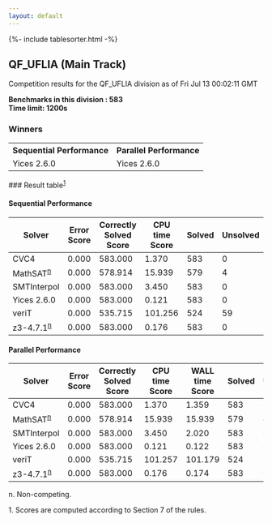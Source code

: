 ```yaml
---
layout: default
---
```

{%- include tablesorter.html -%}

##  QF_UFLIA (Main Track)

Competition results for the QF_UFLIA division as of Fri Jul 13 00:02:11 GMT

**Benchmarks in this division : 583  
Time limit: 1200s** 

### Winners
<table class="result">
<tr><th class="center">Sequential Performance</th><th class="center">Parallel Performance</th></tr>
<tr class="center"><td>Yices 2.6.0</td><td>Yices 2.6.0</td></tr></table>
### Result table<sup><a href="#fn1">1</a></sup>

#### Sequential Performance

<table id="sequential" class="result sorted">
<thead><tr class="center">
  <th>Solver</th>
  <th>Error Score</th>
  <th>Correctly Solved Score</th>
  <th>CPU time Score</th>
  <th>Solved</th>
  <th>Unsolved</th>
</tr></thead><tr>
  <td>CVC4</td>
  <td>0.000</td>
  <td>583.000</td>
  <td>1.370</td>
<td>583</td>
<td>0</td>
</tr><tr>
  <td>MathSAT<SUP><a href="#fn">n</a></SUP></td>
  <td>0.000</td>
  <td>578.914</td>
  <td>15.939</td>
<td>579</td>
<td>4</td>
</tr><tr>
  <td>SMTInterpol</td>
  <td>0.000</td>
  <td>583.000</td>
  <td>3.450</td>
<td>583</td>
<td>0</td>
</tr><tr>
  <td>Yices 2.6.0</td>
  <td>0.000</td>
  <td>583.000</td>
  <td>0.121</td>
<td>583</td>
<td>0</td>
</tr><tr>
  <td>veriT</td>
  <td>0.000</td>
  <td>535.715</td>
  <td>101.256</td>
<td>524</td>
<td>59</td>
</tr><tr>
  <td>z3-4.7.1<SUP><a href="#fn">n</a></SUP></td>
  <td>0.000</td>
  <td>583.000</td>
  <td>0.176</td>
<td>583</td>
<td>0</td>
</tr></table>

#### Parallel Performance

<table id="parallel" class="result sorted">
<thead><tr class="center">
  <th>Solver</th>
  <th>Error Score</th>
  <th>Correctly Solved Score</th>
  <th>CPU time Score</th>
  <th>WALL time Score</th>
  <th>Solved</th>
  <th>Unsolved</th>
</tr></thead><tr>
  <td>CVC4</td>
<td>0.000</td><td>583.000</td><td>1.370</td><td>1.359</td><td>583</td><td>0</td></tr><tr>
  <td>MathSAT<SUP><a href="#fn">n</a></SUP></td>
<td>0.000</td><td>578.914</td><td>15.939</td><td>15.939</td><td>579</td><td>4</td></tr><tr>
  <td>SMTInterpol</td>
<td>0.000</td><td>583.000</td><td>3.450</td><td>2.020</td><td>583</td><td>0</td></tr><tr>
  <td>Yices 2.6.0</td>
<td>0.000</td><td>583.000</td><td>0.121</td><td>0.122</td><td>583</td><td>0</td></tr><tr>
  <td>veriT</td>
<td>0.000</td><td>535.715</td><td>101.257</td><td>101.179</td><td>524</td><td>59</td></tr><tr>
  <td>z3-4.7.1<SUP><a href="#fn">n</a></SUP></td>
<td>0.000</td><td>583.000</td><td>0.176</td><td>0.174</td><td>583</td><td>0</td></tr></table>
 <span id="fn"> n. Non-competing. </span>

 <span id="fn1"> 1. Scores are computed according to Section 7 of the rules. </span>


